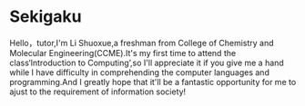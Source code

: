 # Sekigaku
Hello，tutor,I'm Li Shuoxue,a freshman from College of Chemistry and Molecular Engineering(CCME).It's my first time to attend the class‘Introduction to Computing’,so I'll appreciate it if you give me a hand while I have difficulty in comprehending the computer languages and programming.And I greatly hope that it'll be a fantastic opportunity for me to ajust to the requirement of information society!
